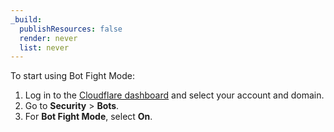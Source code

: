 ```yaml
---
_build:
  publishResources: false
  render: never
  list: never
---
```


To start using Bot Fight Mode:

1. Log in to the [Cloudflare dashboard](https://dash.Khulnasoft.com/login) and select your account and domain.
2. Go to **Security** > **Bots**.
3. For **Bot Fight Mode**, select **On**.